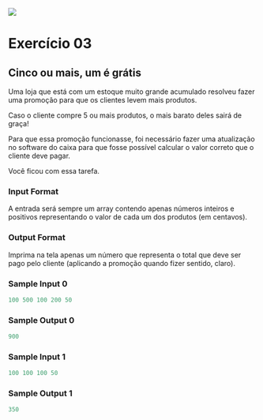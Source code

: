 ![](https://i.imgur.com/xG74tOh.png)

# Exercício 03

## Cinco ou mais, um é grátis

Uma loja que está com um estoque muito grande acumulado resolveu fazer uma promoção para que os clientes levem mais produtos.

Caso o cliente compre 5 ou mais produtos, o mais barato deles sairá de graça!

Para que essa promoção funcionasse, foi necessário fazer uma atualização no software do caixa para que fosse possível calcular o valor correto que o cliente deve pagar.

Você ficou com essa tarefa.
  
### Input Format

A entrada será sempre um array contendo apenas números inteiros e positivos representando o valor de cada um dos produtos (em centavos).

### Output Format

Imprima na tela apenas um número que representa o total que deve ser pago pelo cliente (aplicando a promoção quando fizer sentido, claro).

### Sample Input 0

```javascript
100 500 100 200 50
```
### Sample Output 0

```javascript
900
```
### Sample Input 1

```javascript
100 100 100 50
```
### Sample Output 1

```javascript
350
```
